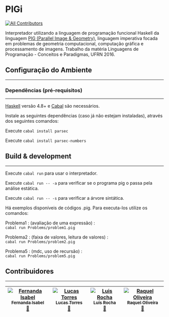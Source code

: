 # PIGi
[![All Contributors](https://img.shields.io/badge/all_contributors-4-orange.svg?style=flat-square)](#contributors)

Interpretador utilizando a
linguagem de programação funcional Haskell da linguagem [PIG (Parallel Image &amp; Geometry)](https://raquel-oliveira.gitbooks.io/pig/content/), linguagem imperativa focada em problemas de geometria computacional, computação gráfica e processamento de imagens. Trabalho da matéria Linguagens de Programação - Conceitos e Paradigmas, UFRN 2016.

## Configuração do Ambiente ##
---


### Dependências (pré-requisitos) ###
---
[Haskell](https://www.haskell.org) versão 4.8+ e [Cabal](https://wiki.haskell.org/Cabal-Install) são necessários. 

Instale as seguintes dependências (caso já não estejam instaladas), através dos seguintes comandos: 

Execute `cabal install parsec`

Execute `cabal install parsec-numbers`

## Build & development ##
---
Execute `cabal run` para usar o interpretador.

Execute `cabal run -- -a` para verificar se o programa pig o passa pela análise estática.

Execute `cabal run -- -s` para verificar a árvore sintática.

Há exemplos disponíveis de códigos .pig. Para executa-los utilize os comandos:

Problema1 : (avaliação de uma expressão) :     
`cabal run Problems/problem1.pig`
    
Problema2 : (faixa de valores, leitura de valores) :     
`cabal run Problems/problem2.pig`
    
Problema5 : (mdc, uso de recursão) :      
`cabal run Problems/problem5.pig`


## Contribuidores ##
---
<!-- Contributors table START -->
| [![Fernanda Isabel](https://avatars.githubusercontent.com/feisabel?s=100)<br /><sub>Fernanda Isabel</sub>](https://github.com/feisabel)<br />[👀](https://github.com/luisclaudio26/PIGi/commits?author=feisabel) | [![Lucas Torres](https://avatars.githubusercontent.com/ltrr?s=100)<br /><sub>Lucas Torres</sub>](https://github.com/ltrr)<br />[👀](https://github.com/luisclaudio26/PIGi/commits?author=ltrr)  | [![Luis Rocha](https://avatars.githubusercontent.com/luisclaudio26?s=100)<br /><sub>Luís Rocha</sub>](https://github.com/luisclaudio26)<br />[👀](https://github.com/luisclaudio26/PIGi/commits?author=luisclaudio26) | [![Raquel Oliveira](https://avatars.githubusercontent.com/raquel-oliveira?s=100)<br /><sub>Raquel Oliveira</sub>](http://raquel-oliveira.github.io/cv/CV-Oliveira.html)<br />[👀](https://github.com/luisclaudio26/PIGi/commits?author=raquel-oliveira)
| :---: | :---: | :---: | :---: |




